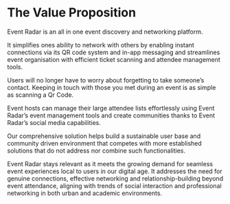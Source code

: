 # The Value Proposition

Event Radar is an all in one event discovery and networking platform.

It simplifies ones ability to network with others by enabling instant connections via its QR code system and in-app messaging and streamlines event organisation with efficient ticket scanning and attendee management tools.

Users will no longer have to worry about forgetting to take someone’s contact. Keeping in touch with those you met during an event is as simple as scanning a Qr Code.

Event hosts can manage their large attendee lists effortlessly using Event Radar’s event management tools and create communities thanks to Event Radar’s social media capabilities.

Our comprehensive solution helps build a sustainable user base and community driven environment that competes with more established solutions that do not address nor combine such functionalities.

Event Radar stays relevant as it meets the growing demand for seamless event experiences local to users in our digital age. It addresses the need for genuine connections, effective networking and relationship-building beyond event attendance, aligning with trends of social interaction and professional networking in both urban and academic environments.

